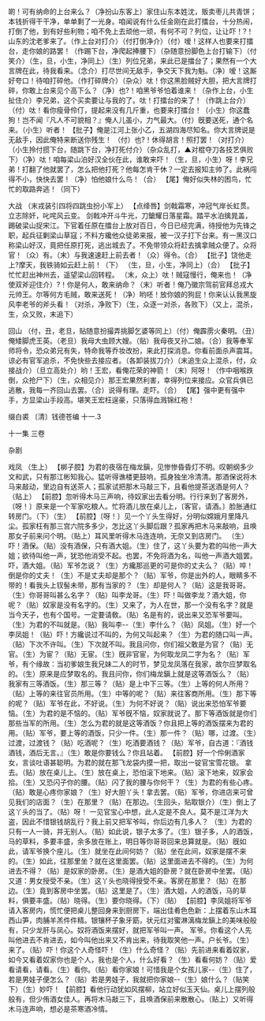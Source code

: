 <!-- { "loadSidebar": true } -->
啲！可有纳命的上台来么？（净扮山东客上）家住山东本姓沈，贩卖枣儿共青饼；本钱折得干干净，单单剩了一光身。咱闻说有什么任金刚在此打擂台，十分热闹，打倒了他，到有好些利物；咱不免上去顽他一顽，有何不可？列位，让让吓！?！山东的沈老爹来了。（作上台对打介）（付打倒净介）（付）嗳！这样人也要来打擂台，走你娘的路罢！（作踢下台，净爬起捧腰下）（杂随意扮脚色上台打输下）（付笑介）（生，旦，小生，净同上）（生）列位兄弟，来此已是擂台了；果然有一个大言牌在此，待我看来。（念介）打尽世间无敌手，争交天下我为魁。（净）嗳！这厮好夸口！待咱打碎他。（作打碎牌介）（杂众）呔！你这黑脸贼好大胆，把大言牌打碎，你敢上台来见个高下么？（净）也?！咱黑爷爷怕着谁来！（杂作上台，小生扯住介）李兄弟，这个买卖要让与我的了。呔！打擂台的来了！（作跳上台介）（付）呔！看你瘦骨伶仃，提起来没有几斤重，也要来打擂台！（小生）你这蠢狗！岂不闻『凡人不可貌相？』俺人儿虽小，力气最大。（付）旣要送死，通个名来。（小生）听者！
【批子】俺是江河上张小乙，五湖四海尽知名。你大言牌说是无敌手，因此俺特来断送你残生！
（付）也?！休得胡言！照打罢！（对打介）（小生拎付掼下台，随跳下台，净打死付介）（杂众乱打，▲对棍夺刀各技艺俱败下）（净）呔！咱每梁山泊好汉全伙在此，谁敢来吓！（生，旦，小生）呀！李兄弟！打翻了他就罢了，怎么把他打死？他每怎肯干休？一定去报知主帅了。此祸闯得不小，快快去罢！（净）怕他娘什么鸟！（合）
【尾】俺好似失林的困鸟，忙忙的取路奔逃！（同下）
 
大战
（末戎装引四将四跳虫扮小军上）
【点绛唇】剑戟霜寒，冲冠气岸长虹贯。立志除奸，叱咤风云变。
剑戟冲开斗牛光，刀鎗耀日落星霜。踏平水泊擒晁盖，踢破梁山捉宋江。下官着任原在擂台上放对百日，今日已经完满，待授他为先锋之职，起兵征剿梁山草寇；不料方纔他众徒弟来报，被一汉子打下台来。有一黑汉口称梁山好汉，竟把任原打死，逃出城去了。不免带领众将赶去擒拿贼众便了。众将官！（众）有。（末）与我速速赶上前去者！（众）得令。（合）
【批子】饶他走上?摩天，我铁骑如云赶上前！（下）
（生，旦，小生，净同上）（合）
【批子】忙忙赶出神州去，遥望梁山回转程。
（末，众上）呔！贼寇慢行，俺来也！（净使双斧迎住介）?！你是何人，敢来纳命？（末）听者！俺乃徽宗驾前官拜总戎大元帅王。尔等何方毛贼，敢来送死！（净）哟呸！放你娘的狗屁！你来认认我黑旋风李老爷的斧头看！（对杀，净败下）（生，众逐一对杀，各败下）（又上，混杀，生，众又败，末追下）
 
回山
（付，丑，老旦，贴随意扮撮弄挑脚乞婆等同上）（付）俺霹雳火秦明。（丑）俺矮脚虎王英。（老旦）我母大虫顾大嫂。（贴）我母夜叉孙二娘。（合）我等奉军师将令，恐众弟兄有失，特命我等乔妆改扮，来此打探消息。你看前面杀声震耳。谅必有官军追杀，不免快些去接应者。（各卸装拔刀介）（末追生众上混杀，付，众接战介）（旦立高处介）哟！王宏，看俺花荣的神箭！（末）阿呀！（作中咽喉跌倒，众抢尸下）（生，众相见介）那王宏果然利害，幸得列位来接应。众官兵俱已逃散，我每一齐回山去罢。（合）说得有理。走吓。（合）
【尾】强中更有强中手，方显梁山手段高。堪笑王宏枉逞豪，只落得血溅锦红袍！
 

缀白裘 〔清〕钱德苍编 十一.3
 
 
十一集 
三卷
 
杂剧
 
戏凤
（生上）
【梆子腔】为君的夜宿在梅龙鎭，见惨惨昏昏灯不明。叹朝纲多少文和武，只有那江彬知我心。猛听得谯楼更鼓响，孤身独坐冷清清。那酒保说将木马来敲动，里边自有送茶人；孤家试把那木马敲三下，且看他提茶送酒是何人？（贴上）
【前腔】忽听得木马三声响，待奴家出去看分明。行行来到了客房外，〔呀！〕原来是一个军家吃粮人。忙将酒儿放在桌儿上，〔客官，请酒。〕脸胀通红转房门。（下）（生）
【前腔】〔呀！〕见一个丫头生得好，分明似嫦娥月里降凡尘。孤家枉有那三宫六院多多少，怎比这丫头脚后跟？孤家再把木马来敲响，且唤那女子前来问个明。（贴上）耳风里听得木马连连响，无奈又到店房门。
（生）吓！酒保。（贴）没有酒保，只有酒大姐。（生）住了，这丫头要为君的叫他一声大姐；欲待叫他一声，犹恐他消受不起。也罢，不免将酒为名，叫他一声酒大姐罢。吓，酒大姐。（贴）军爷怎说？（生）方纔那巡更的可是你的丈夫么？（贴）啐！倒是你的丈夫！（生）不是丈夫却是那个？（贴）军爷，你是出外的人，眼睛多不带的！看我头上钗髻未带，那有当家的？（生）却是何人？（贴）这是我哥哥。（生）你哥哥叫甚么名字？（贴）叫李龙哥。（生）吓！叫做李龙？酒大姐，你呢？（贴）奴家是没有名字的。（生）又来了，为人在世，那一个没有名字？就是当今天子，也有个国号。一定要请敎。（贴）名是有的，说出来又恐军爷要叫。（生）为君的不叫就是。（贴）我叫李--（生）李什么？（贴）凤姐。（生）好一个李凤姐！（贴）吓！方纔说过不叫的，为何又叫起来？（生）为君的随口叫一声。（贴）下次不许叫。（生）下次就不叫。我且问你，你们祖父敢是为官？（贴）无官。（生）为宦？（贴）无宦。（生）旣非官宦，为何取龙凤二字为名？（贴）军爷，有个缘故：当初爹娘生我兄妹二人的时节，梦见龙凤落在我家，故尔应梦取名的。（生）原来是应梦取名的。我且问你，你们梅龙鎭上就是这等酒饭么？（贴）我家有三等酒饭。（生）那三等？（贴）是上中下三等。（生）上等的何人所用？（贴）上等的来往官员所用。（生）中等的呢？（贴）来往客商所用。（生）那下等的呢？（贴）军爷在此，不好说。（生）为何不好说？（贴）说出来恐怕军爷要恼。（生）为君的是不恼的。（贴）军爷旣不恼，奴家就说了。那下等酒饭就是你们那些当军的所用。（生）怎么为君的就是这等酒饭？你且把上等的酒饭摆来为君的用。（贴）军爷，要上等的酒饭，只少一件。（生）那一件？（贴）哪，过渡。（生）过渡，过渡钱？（贴）吃酒呢？（生）吃酒要酒钱？（贴）军爷，自古道：『酒钱酒钱，酒后无言。』（生）敢是你要钱么？你且站着。
【前腔】好一个伶俐酒家女，言谈吐语甚聪明。为君的就在那飞龙袋内摸一把，取出一锭官宝雪花银。
拿去。（贴）放在桌儿上。（生）放在桌上，恐怕滚下地来。（贴）滚下地来，奴家会拾。（生）又恐闪子你的腰。（贴）闪了我的腰与你何干？（生）为君的有些心疼。（贴）敢是心疼你家娘？（生）好大胆丫头！拿去罢。（贴）军爷，你进店来可曾见我们的店面？（生）在那里？（贴）在那边。（生回头，贴取银介）（生）倒上了这丫头的当了。（贴）呀！
一见官宝心中想，此人定是不良人。莫不是江洋为大盗，因此不惜银钱胡乱行？我上前又把军爷叫，你后边有几多人？
（生）为君的只有一人一骑，并无别人。（贴）如此说，银子太多了。（生）银子多，人的酒饭，马的草料，多要丰盛，余多放在账上，明日等你哥哥回来总算就是。（贴）旣如此，请军爷换个座儿。（生）就坐在此间何妨？（贴）坐在此间，奴家是摆不来的。（生）如此，往那里坐？就在这里面罢。（贴）这里面进去不得的。（生）为何进去不得？（贴）是奴家的卧房。（生）是酒大姐的卧房？就在卧房中坐罢。（贴）又道：男女授受不亲。（生）这丫头也晓得授受不亲。客房在那里？（贴）在那边。（生）竟到客房中坐罢。（贴）这里是了。（生）酒大姐，人的酒饭，马的草料，俱要丰盛。（贴）晓得。（生）要你晓得。（下）（贴）
【前腔】李凤姐将军爷请入客房内，慌忙便把桌儿整回身来到厨房下，端出佳肴色色新：上摆着东山木耳西山笋，肉脯羊羔件件精。银镶杯子象牙筯，状元红对蜜淋漓梅龙鎭上的美味般般有，只少龙肝与凤心。奴将酒饭来摆好，就把军爷叫一声。
军爷。你看这个人先叫他进去不肯进去，如今叫他出来又不肯出来，待我取笑他一声。户长爷。（生）来了。（贴）吓！你这个人奇怪吓！（生）什么奇怪？（贴）先前进来看着奴家，如今又看着奴家你也是个人，我也是个人，什么好看？（生）看看何妨？（贴）爱看请看，请看。（生）看你。（贴）看你家娘！可惜我是个女孩儿家--（生）住了，若是男娃子便怎么？（贴）若是男娃子，我就把你家娘--（生）娘什么？（贴笑下）（生）妙吓！
【前腔】看他行动犹如风摆柳，站立好似玉天仙。桌儿上摆列般般有，但少侑酒女佳人。再将木马敲三下，且唤酒保前来散散心。（贴上）又听得木马连声响，想必是茶寒酒冷情。
